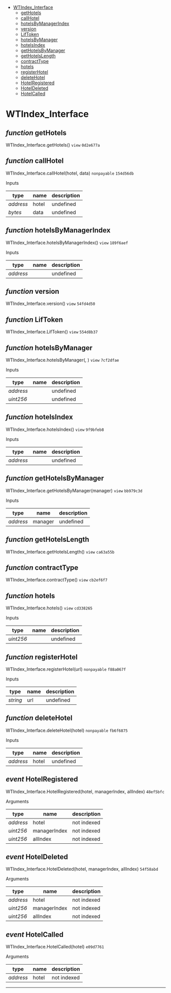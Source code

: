 * [WTIndex_Interface](#wtindex_interface)
  * [getHotels](#function-gethotels)
  * [callHotel](#function-callhotel)
  * [hotelsByManagerIndex](#function-hotelsbymanagerindex)
  * [version](#function-version)
  * [LifToken](#function-liftoken)
  * [hotelsByManager](#function-hotelsbymanager)
  * [hotelsIndex](#function-hotelsindex)
  * [getHotelsByManager](#function-gethotelsbymanager)
  * [getHotelsLength](#function-gethotelslength)
  * [contractType](#function-contracttype)
  * [hotels](#function-hotels)
  * [registerHotel](#function-registerhotel)
  * [deleteHotel](#function-deletehotel)
  * [HotelRegistered](#event-hotelregistered)
  * [HotelDeleted](#event-hoteldeleted)
  * [HotelCalled](#event-hotelcalled)

# WTIndex_Interface


## *function* getHotels

WTIndex_Interface.getHotels() `view` `0d2e677a`





## *function* callHotel

WTIndex_Interface.callHotel(hotel, data) `nonpayable` `154d56db`


Inputs

| **type** | **name** | **description** |
|-|-|-|
| *address* | hotel | undefined |
| *bytes* | data | undefined |


## *function* hotelsByManagerIndex

WTIndex_Interface.hotelsByManagerIndex() `view` `189f6aef`


Inputs

| **type** | **name** | **description** |
|-|-|-|
| *address* |  | undefined |


## *function* version

WTIndex_Interface.version() `view` `54fd4d50`





## *function* LifToken

WTIndex_Interface.LifToken() `view` `554d8b37`





## *function* hotelsByManager

WTIndex_Interface.hotelsByManager(, ) `view` `7cf2dfae`


Inputs

| **type** | **name** | **description** |
|-|-|-|
| *address* |  | undefined |
| *uint256* |  | undefined |


## *function* hotelsIndex

WTIndex_Interface.hotelsIndex() `view` `9f9bfeb8`


Inputs

| **type** | **name** | **description** |
|-|-|-|
| *address* |  | undefined |


## *function* getHotelsByManager

WTIndex_Interface.getHotelsByManager(manager) `view` `bb979c3d`


Inputs

| **type** | **name** | **description** |
|-|-|-|
| *address* | manager | undefined |


## *function* getHotelsLength

WTIndex_Interface.getHotelsLength() `view` `ca63a55b`





## *function* contractType

WTIndex_Interface.contractType() `view` `cb2ef6f7`





## *function* hotels

WTIndex_Interface.hotels() `view` `cd338265`


Inputs

| **type** | **name** | **description** |
|-|-|-|
| *uint256* |  | undefined |


## *function* registerHotel

WTIndex_Interface.registerHotel(url) `nonpayable` `f88a067f`


Inputs

| **type** | **name** | **description** |
|-|-|-|
| *string* | url | undefined |


## *function* deleteHotel

WTIndex_Interface.deleteHotel(hotel) `nonpayable` `fb6f6875`


Inputs

| **type** | **name** | **description** |
|-|-|-|
| *address* | hotel | undefined |

## *event* HotelRegistered

WTIndex_Interface.HotelRegistered(hotel, managerIndex, allIndex) `48ef5bfc`

Arguments

| **type** | **name** | **description** |
|-|-|-|
| *address* | hotel | not indexed |
| *uint256* | managerIndex | not indexed |
| *uint256* | allIndex | not indexed |

## *event* HotelDeleted

WTIndex_Interface.HotelDeleted(hotel, managerIndex, allIndex) `54f58abd`

Arguments

| **type** | **name** | **description** |
|-|-|-|
| *address* | hotel | not indexed |
| *uint256* | managerIndex | not indexed |
| *uint256* | allIndex | not indexed |

## *event* HotelCalled

WTIndex_Interface.HotelCalled(hotel) `e09d7761`

Arguments

| **type** | **name** | **description** |
|-|-|-|
| *address* | hotel | not indexed |


---